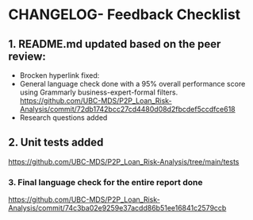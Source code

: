 # CHANGELOG- Feedback Checklist

## 1. README.md updated based on the peer review:
- Brocken hyperlink fixed: 
- General language check done with a 95% overall performance score using Grammarly business-expert-formal filters.
https://github.com/UBC-MDS/P2P_Loan_Risk-Analysis/commit/72db1742bcc27cd4480d08d2fbcdef5ccdfce618 
- Research questions added

## 2. Unit tests added
 https://github.com/UBC-MDS/P2P_Loan_Risk-Analysis/tree/main/tests

### 3. Final language check for the entire report done
https://github.com/UBC-MDS/P2P_Loan_Risk-Analysis/commit/74c3ba02e9259e37acdd86b51ee16841c2579ccb